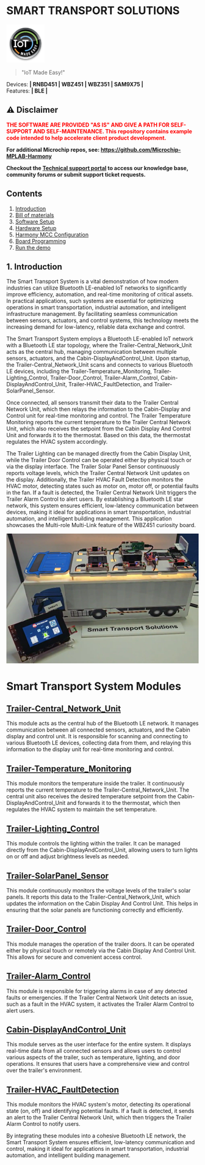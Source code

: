 # SMART TRANSPORT SOLUTIONS

<img src="docs/IoT-Made-Easy-Logo.png" width=100>


> "IoT Made Easy!" 

Devices: **| RNBD451 | WBZ451 | WBZ351 | SAM9X75 |**<br>
Features: **| BLE |**


## ⚠ Disclaimer

<p><span style="color:red"><b>
THE SOFTWARE ARE PROVIDED "AS IS" AND GIVE A PATH FOR SELF-SUPPORT AND SELF-MAINTENANCE. This repository contains example code intended to help accelerate client product development. </br>

For additional Microchip repos, see: <a href="https://github.com/Microchip-MPLAB-Harmony" target="_blank">https://github.com/Microchip-MPLAB-Harmony</a>

Checkout the <a href="https://microchipsupport.force.com/s/" target="_blank">Technical support portal</a> to access our knowledge base, community forums or submit support ticket requests.
</span></p></b>

## Contents

1. [Introduction](#step1)
1. [Bill of materials](#step2)
1. [Software Setup](#step3)
1. [Hardware Setup](#step4)
1. [Harmony MCC Configuration](#step5)
1. [Board Programming](#step6)
1. [Run the demo](#step7)

## 1. Introduction<a name="step1">

The Smart Transport System is a vital demonstration of how modern industries can utilize Bluetooth LE-enabled IoT networks to significantly improve efficiency, automation, and real-time monitoring of critical assets. In practical applications, such systems are essential for optimizing operations in smart transportation, industrial automation, and intelligent infrastructure management. By facilitating seamless communication between sensors, actuators, and control systems, this technology meets the increasing demand for low-latency, reliable data exchange and control.

The Smart Transport System employs a Bluetooth LE-enabled IoT network with a Bluetooth LE star topology, where the Trailer-Central_Network_Unit acts as the central hub, managing communication between multiple sensors, actuators, and the Cabin-DisplayAndControl_Unit. Upon startup, the Trailer-Central_Network_Unit scans and connects to various Bluetooth LE devices, including the Trailer-Temperature_Monitoring, Trailer-Lighting_Control, Trailer-Door_Control, Trailer-Alarm_Control, Cabin-DisplayAndControl_Unit, Trailer-HVAC_FaultDetection, and Trailer-SolarPanel_Sensor. 

Once connected, all sensors transmit their data to the Trailer Central Network Unit, which then relays the information to the Cabin-Display and Control unit for real-time monitoring and control. The Trailer Temperature Monitoring reports the current temperature to the Trailer Central Network Unit, which also receives the setpoint from the Cabin Display And Control Unit and forwards it to the thermostat. Based on this data, the thermostat regulates the HVAC system accordingly. 

The Trailer Lighting can be managed directly from the Cabin Display Unit, while the Trailer Door Control can be operated either by physical touch or via the display interface. The Trailer Solar Panel Sensor continuously reports voltage levels, which the Trailer Central Network Unit updates on the display. Additionally, the Trailer HVAC Fault Detection monitors the HVAC motor, detecting states such as motor on, motor off, or potential faults in the fan. If a fault is detected, the Trailer Central Network Unit triggers the Trailer Alarm Control to alert users. By establishing a Bluetooth LE star network, this system ensures efficient, low-latency communication between devices, making it ideal for applications in smart transportation, industrial automation, and intelligent building management. This application showcases the Multi-role Multi-Link feature of the WBZ451 curiosity board.

![](docs/Smart_truck.png)

# Smart Transport System Modules

## [Trailer-Central_Network_Unit](https://github.com/MicrochipTech/SMART_TRANSPORT/tree/main/BLE_StarNetwork_Trailer/Trailer-Central_Network_Unit)
This module acts as the central hub of the Bluetooth LE network. It manages communication between all connected sensors, actuators, and the Cabin display and control unit. It is responsible for scanning and connecting to various Bluetooth LE devices, collecting data from them, and relaying this information to the display unit for real-time monitoring and control.

## [Trailer-Temperature_Monitoring](https://github.com/MicrochipTech/SMART_TRANSPORT/tree/main/BLE_StarNetwork_Trailer/Trailer-Temperature_Monitoring)
This module monitors the temperature inside the trailer. It continuously reports the current temperature to the Trailer-Central_Network_Unit. The central unit also receives the desired temperature setpoint from the Cabin-DisplayAndControl_Unit and forwards it to the thermostat, which then regulates the HVAC system to maintain the set temperature.

## [Trailer-Lighting_Control](https://github.com/MicrochipTech/SMART_TRANSPORT/tree/main/BLE_StarNetwork_Trailer/Trailer-Lighting_Control)
This module controls the lighting within the trailer. It can be managed directly from the Cabin-DisplayAndControl_Unit, allowing users to turn lights on or off and adjust brightness levels as needed.

## [Trailer-SolarPanel_Sensor](https://github.com/MicrochipTech/SMART_TRANSPORT/tree/main/BLE_StarNetwork_Trailer/Trailer-SolarPanel_Sensor)
This module continuously monitors the voltage levels of the trailer's solar panels. It reports this data to the Trailer-Central_Network_Unit, which updates the information on the Cabin Display And Control Unit. This helps in ensuring that the solar panels are functioning correctly and efficiently.

## [Trailer-Door_Control](https://github.com/MicrochipTech/SMART_TRANSPORT/tree/main/BLE_StarNetwork_Trailer/Trailer-Door_Control)
This module manages the operation of the trailer doors. It can be operated either by physical touch or remotely via the Cabin Display And Control Unit. This allows for secure and convenient access control.

## [Trailer-Alarm_Control]()
This module is responsible for triggering alarms in case of any detected faults or emergencies. If the Trailer Central Network Unit detects an issue, such as a fault in the HVAC system, it activates the Trailer Alarm Control to alert users.

## [Cabin-DisplayAndControl_Unit]()
This module serves as the user interface for the entire system. It displays real-time data from all connected sensors and allows users to control various aspects of the trailer, such as temperature, lighting, and door operations. It ensures that users have a comprehensive view and control over the trailer's environment.

## [Trailer-HVAC_FaultDetection]()
This module monitors the HVAC system's motor, detecting its operational state (on, off) and identifying potential faults. If a fault is detected, it sends an alert to the Trailer Central Network Unit, which then triggers the Trailer Alarm Control to notify users.

By integrating these modules into a cohesive Bluetooth LE network, the Smart Transport System ensures efficient, low-latency communication and control, making it ideal for applications in smart transportation, industrial automation, and intelligent building management.


